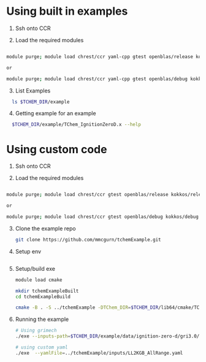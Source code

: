 

# Using built in examples

1. Ssh onto CCR


2. Load the required modules

  ```bash
  
  module purge; module load chrest/ccr yaml-cpp gtest openblas/release kokkos/release tines/release tchem/release
  
  or
  
  module purge; module load chrest/ccr yaml-cpp gtest openblas/debug kokkos/debug tines/debug tchem/debug
  
  
  ```

3. List Examples

  ```bash
	ls $TCHEM_DIR/example
  ```

4. Getting example for an example
  ```bash
	$TCHEM_DIR/example/TChem_IgnitionZeroD.x --help
  ```


# Using custom code

1. Ssh onto CCR

2. Load the required modules

  ```bash
  
  module purge; module load chrest/ccr gtest openblas/release kokkos/release tines/release tchem/release
  
  or
  
  module purge; module load chrest/ccr gtest openblas/debug kokkos/debug tines/debug tchem/debug
  
  
  ```

3. Clone the example repo

   ```bash
   git clone https://github.com/mmcgurn/tchemExample.git
   ```
   
4. Setup env   
   ```bash
   
   ```
   
5. Setup/build exe
   ```bash
   module load cmake 
   
   mkdir tchemExampleBuilt
   cd tchemExampleBuild
   
   cmake -B . -S ../tchemExample -DTChem_DIR=$TCHEM_DIR/lib64/cmake/TChem -DTines_DIR=$TINES_DIR/lib64/cmake/Tines -DKokkos_DIR=$KOKKOS_DIR/lib64/cmake/Kokkos
   ``` 
     
6. Running the example
   ```bash
   # Using grimech
   ./exe --inputs-path=$TCHEM_DIR/example/data/ignition-zero-d/gri3.0/ --use-prefix-path=true
   
   # using custom yaml
   ./exe  --yamlFile=../tchemExample/inputs/LL2KGB_AllRange.yaml 
   ```
